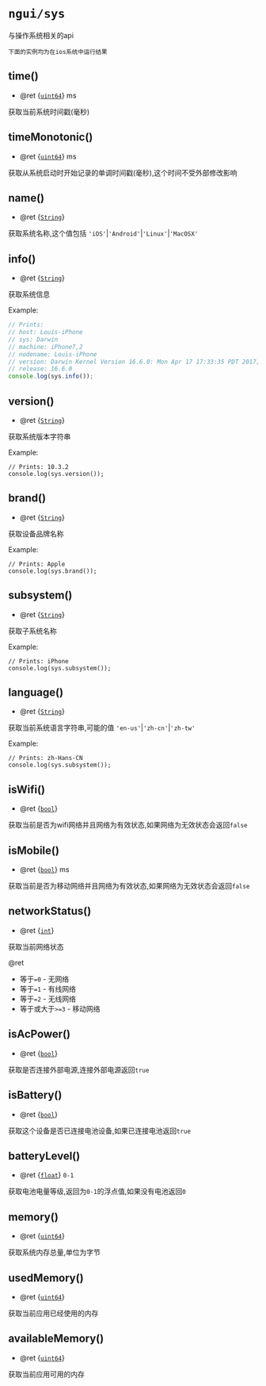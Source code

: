 # `ngui/sys`

与操作系统相关的api

`下面的实例均为在ios系统中运行结果`

## time()
* @ret {[`uint64`]} ms

获取当前系统时间戳(毫秒)

## timeMonotonic()
* @ret {[`uint64`]} ms

获取从系统启动时开始记录的单调时间戳(毫秒),这个时间不受外部修改影响

## name()
* @ret {[`String`]}

获取系统名称,这个值包括 `'iOS'`|`'Android'`|`'Linux'`|`'MacOSX'`

## info()
* @ret {[`String`]}

获取系统信息

Example:

```js
// Prints:
// host: Louis-iPhone
// sys: Darwin
// machine: iPhone7,2
// nodename: Louis-iPhone
// version: Darwin Kernel Version 16.6.0: Mon Apr 17 17:33:35 PDT 2017; root:xnu-3789.60.24~24/RELEASE_ARM64_T7000
// release: 16.6.0
console.log(sys.info());
```

## version()
* @ret {[`String`]}

获取系统版本字符串

Example:

```
// Prints: 10.3.2
console.log(sys.version());
```

## brand()
* @ret {[`String`]}

获取设备品牌名称

Example:

```
// Prints: Apple
console.log(sys.brand());
```

## subsystem()
* @ret {[`String`]}

获取子系统名称

Example:

```
// Prints: iPhone
console.log(sys.subsystem());
```

## language()
* @ret {[`String`]}

获取当前系统语言字符串,可能的值 `'en-us'`|`'zh-cn'`|`'zh-tw'`

Example:

```
// Prints: zh-Hans-CN
console.log(sys.subsystem());
```

## isWifi()
* @ret {[`bool`]}

获取当前是否为wifi网络并且网络为有效状态,如果网络为无效状态会返回`false`

## isMobile()
* @ret {[`bool`]} ms

获取当前是否为移动网络并且网络为有效状态,如果网络为无效状态会返回`false`

## networkStatus()
* @ret {[`int`]}

获取当前网络状态

@ret

* 等于`=0` - 无网络
* 等于`=1` - 有线网络
* 等于`=2` - 无线网络
* 等于或大于`>=3` - 移动网络

## isAcPower()
* @ret {[`bool`]}

获取是否连接外部电源,连接外部电源返回`true`

## isBattery()
* @ret {[`bool`]}

获取这个设备是否已连接电池设备,如果已连接电池返回`true`

## batteryLevel()
* @ret {[`float`]} `0-1`

获取电池电量等级,返回为`0-1`的浮点值,如果没有电池返回`0`

## memory()
* @ret {[`uint64`]}

获取系统内存总量,单位为字节

## usedMemory()
* @ret {[`uint64`]}

获取当前应用已经使用的内存

## availableMemory()
* @ret {[`uint64`]}

获取当前应用可用的内存


[`String`]: https://developer.mozilla.org/en-US/docs/Web/JavaScript/Reference/Global_Objects/String

[`int`]: nativeTypes.md#int
[`uint`]: nativeTypes.md#uint
[`int16`]: nativeTypes.md#int16
[`uint16`]: nativeTypes.md#uint16
[`int64`]: nativeTypes.md#int64
[`uint64`]: nativeTypes.md#uint64
[`float`]: nativeTypes.md#float
[`double`]: nativeTypes.md#double
[`bool`]: nativeTypes.md#bool

 